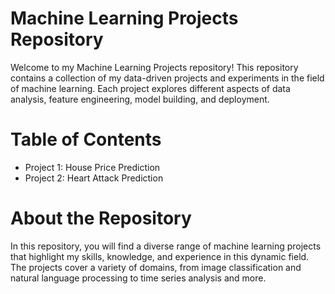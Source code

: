 # Machine Learning Projects Repository

Welcome to my Machine Learning Projects repository! This repository contains a collection of 
my data-driven projects and experiments in the field of machine learning. Each project explores 
different aspects of data analysis, feature engineering, model building, and deployment.

# Table of Contents
* Project 1: House Price Prediction
* Project 2: Heart Attack Prediction

# About the Repository
In this repository, you will find a diverse range of machine learning projects that highlight my skills, 
knowledge, and experience in this dynamic field. The projects cover a variety of domains, from image 
classification and natural language processing to time series analysis and more.

